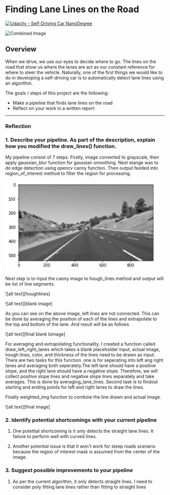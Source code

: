 # **Finding Lane Lines on the Road**
[![Udacity - Self-Driving Car NanoDegree](https://s3.amazonaws.com/udacity-sdc/github/shield-carnd.svg)](http://www.udacity.com/drive)


<img src="examples/laneLines_thirdPass.jpg" width="480" alt="Combined Image" />

Overview
---

When we drive, we use our eyes to decide where to go.  The lines on the road that show us where the lanes are act as our constant reference for where to steer the vehicle.  Naturally, one of the first things we would like to do in developing a self-driving car is to automatically detect lane lines using an algorithm.

The goals / steps of this project are the following:
* Make a pipeline that finds lane lines on the road
* Reflect on your work in a written report


[//]: # (Image References)

[image1]: ./examples/grayscale.jpg "Grayscale"

---

### Reflection

### 1. Describe your pipeline. As part of the description, explain how you modified the draw_lines() function.

My pipeline consist of 7 steps. Firstly, image converted to grayscale, then apply gaussian_blur function for gaussian smoothing. Next stange was to do edge detection using opencv canny function. Then output feeded into region_of_interest method to filter the region for processing.

<img src="other_images/gray_scale.png" width="480" alt="Combined Image" />


Next step is to input the canny image to hough_lines method and output will be list of line segments.

![alt text][houghlines]

![alt text][blank image]

As you can see on the above image, left lines are not connected. This can be done by averaging the position of each of
the lines and extrapolate to the top and bottom of the lane. And result will be as follows

![alt text][final blank bimage]


For averaging and extrapolating functionality, I created a function called draw_left_right_lanes which takes a blank placeholder input, actual image, hough lines, color, and thickness of the lines need to be drawn as input. There are two tasks for this function. one is for seperating into left ang right lanes and averaging both seperately.The left lane should have a positive slope, and the right lane should have a negative slope. Therefore, we will collect positive slope lines and negative slope lines separately and take averages. This is done by averaging_lane_lines. Second task is to findout starting and ending points for left and right lanes to draw the lines.


Finally weighted_img function to combine the line drawn and actual image.

![alt text][final image]


### 2. Identify potential shortcomings with your current pipeline

1. One potettial shortcoming is it only detects the straight lane lines. It failure to perform well with curved lines.

2. Another potential issue is that it won't work for steep roads scenario because the region of interest mask is assumed from the center of the image.


### 3. Suggest possible improvements to your pipeline

1. As per the current algorithm, it only detects straight lines. I need to consider poly fitting lane lines rather than fitting to straight lines
